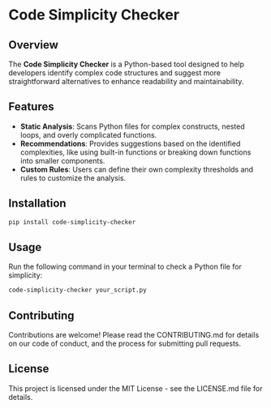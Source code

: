 # Code Simplicity Checker

## Overview
The **Code Simplicity Checker** is a Python-based tool designed to help developers identify complex code structures and suggest more straightforward alternatives to enhance readability and maintainability.

## Features
- **Static Analysis**: Scans Python files for complex constructs, nested loops, and overly complicated functions.
- **Recommendations**: Provides suggestions based on the identified complexities, like using built-in functions or breaking down functions into smaller components.
- **Custom Rules**: Users can define their own complexity thresholds and rules to customize the analysis.

## Installation
```bash
pip install code-simplicity-checker
```

## Usage
Run the following command in your terminal to check a Python file for simplicity:
```bash
code-simplicity-checker your_script.py
```

## Contributing
Contributions are welcome! Please read the CONTRIBUTING.md for details on our code of conduct, and the process for submitting pull requests.

## License
This project is licensed under the MIT License - see the LICENSE.md file for details.
